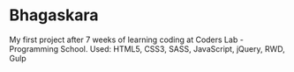 # Bhagaskara

My first project after 7 weeks of learning coding at Coders Lab - Programming School.
Used:
HTML5, CSS3, SASS, JavaScript, jQuery, RWD, Gulp
